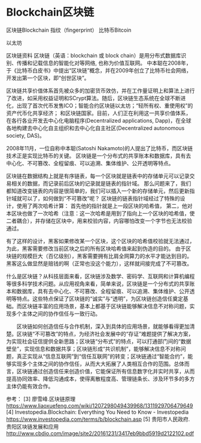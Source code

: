 # Blockchain区块链

区块链Blockchain
指纹（fingerprint）
比特币Bitcoin


以太坊



区块链资料
区块链（英语：blockchain 或 block chain）是用分布式数据库识别、传播和记载信息的智能化对等网络, 也称为价值互联网。 中本聪在2008年，于《比特币白皮书》中提出“区块链”概念，并在2009年创立了比特币社会网络，开发出第一个区块，即“创世区块”。

区块链共享价值体系首先被众多的加密货币效仿，并在工作量证明上和算法上进行了改进，如采用权益证明和SCrypt算法。随后，区块链生态系统在全球不断进化，出现了首次代币发售ICO；智能合约区块链以太坊；“轻所有权、重使用权”的资产代币化共享经济； 和区块链国家。目前，人们正在利用这一共享价值体系，在各行各业开发去中心化电脑程序(Decentralized applications, Dapp)，在全球各地构建去中心化自主组织和去中心化自主社区(Decentralized autonomous society, DAS)。



2008年11月，一位自称中本聪(Satoshi Nakamoto)的人提出了比特币，而区块链技术正是实现比特币的关键。
区块链是一个分布式的共享账本和数据库，具有去中心化、不可篡改、全程留痕、可以追溯、集体维护、公开透明等特点。


区块链在数据结构上就是有序链表，每一个区块就是链表中的存储单元可以记录交易相关的数据，而记录前后区块的记录就是链表的指针域。
那么问题来了，我们都知道改变链表的内容是很简单的，我们可以插入一个新的存储单元，然后更新指针域就可以了，如何做到“不可篡改”呢？
区块链的链表指针域经过了特殊的设计，使用了两次哈希计算：
首先他的指针就是上一段区块的哈希值，
第二，他对本区块也做了一次哈希（注意：这一次哈希是用到了指向上一个区块的哈希值，使二者耦合），并存储在区块中，用来校验内容，内容哪怕改变一个字节也无法校验通过。

有了这样的设计，黑客如果修改某一个区块，这个区块的哈希值校验就无法通过，为此，黑客需要修改当前区块之后的所有区块哈希值来起到伪造的目的。
由于区块链的规模巨大（百亿级别），黑客需要拥有比肩全网算力的水平才能达到目的。
黑客这么做显然是赔钱的啊（正常也没这个能力），这样就间接完成了不可篡改。



什么是区块链？从科技层面来看，区块链涉及数学、密码学、互联网和计算机编程等很多科学技术问题。从应用视角来看，简单来说，区块链是一个分布式的共享账本和数据库，具有去中心化、不可篡改、全程留痕、可以追溯、集体维护、公开透明等特点。这些特点保证了区块链的“诚实”与“透明”，为区块链创造信任奠定基础。而区块链丰富的应用场景，基本上都基于区块链能够解决信息不对称问题，实现多个主体之间的协作信任与一致行动。

　　区块链如何创造信任与合作机制，深入到具体的应用场景，就能够看得更加清楚。区块链“不可篡改”的特点，为经济社会发展中的“存证”难题提供了解决方案，为实现社会征信提供全新思路；区块链“分布式”的特点，可以打通部门间的“数据壁垒”，实现信息和数据共享；区块链形成“共识机制”，能够解决信息不对称问题，真正实现从“信息互联网”到“信任互联网”的转变；区块链通过“智能合约”，能够实现多个主体之间的协作信任，从而大大拓展了人类相互合作的范围。总体而言，区块链通过创造信任来创造价值，它能保证所有信息数字化并实时共享，从而提高协同效率、降低沟通成本，使得离散程度高、管理链条长、涉及环节多的多方主体仍能有效合作。


参考：
[3] 廖雪峰.区块链原理
https://www.liaoxuefeng.com/wiki/1207298049439968/1311929706479649 
[4] Investopedia.Blockchain: Everything You Need to Know - Investopedia
https://www.investopedia.com/terms/b/blockchain.asp
[5] 贵阳市人民政府.贵阳区块链发展和应用
http://www.cbdio.com/image/site2/20161231/3417eb9bbd5919d2122102.pdf


